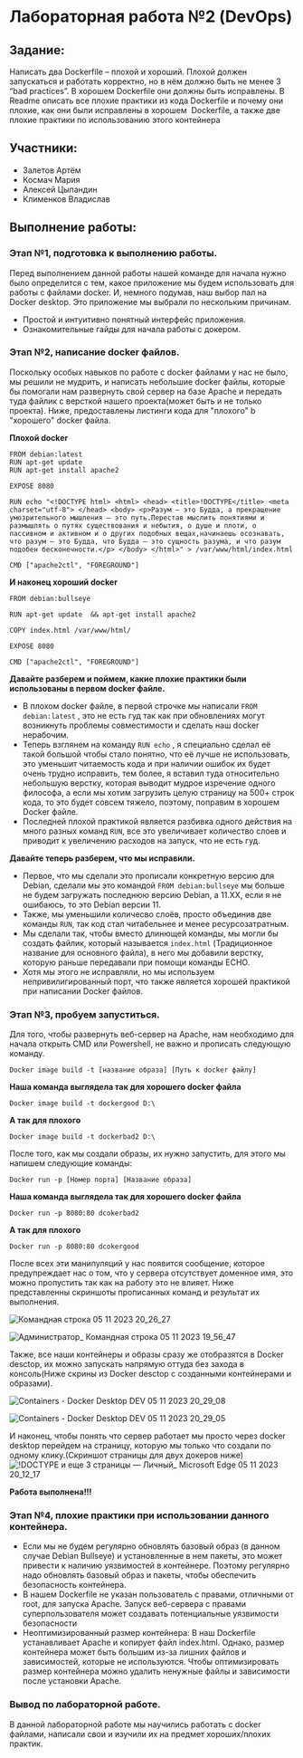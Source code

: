 # Лабораторная работа №2 (DevOps)
## Задание: 
Написать два Dockerfile – плохой и хороший. Плохой должен запускаться и работать корректно, но в нём должно быть не менее 3 “bad practices”. В хорошем Dockerfile они должны быть исправлены. В Readme описать все плохие практики из кода Dockerfile и почему они плохие, как они были исправлены в хорошем  Dockerfile, а также две плохие практики по использованию этого контейнера
## Участники:
- Залетов Артём 
- Космач Мария
- Алексей Цыпандин
- Клименков Владислав
## Выполнение работы:
### Этап №1, подготовка к выполнению работы.
Перед выполнением данной работы нашей команде для начала нужно было определится с тем, какое приложение мы будем использовать для работы с файлами docker. И, немного подумав, наш выбор пал на Docker desktop. Это приложение мы выбрали по нескольким причинам.
- Простой и интуитивно понятный интерфейс приложения.
- Ознакомительные гайды для начала работы с докером.
### Этап №2, написание docker файлов.
Поскольку особых навыков по работе с docker файлами у нас не было, мы решили не мудрить, и написать небольшие docker файлы, которые бы помогали нам развернуть свой сервер на базе Apache и передать туда файлик с версткой нашего проекта(может быть и не только проекта). Ниже, предоставлены листинги кода для "плохого" b "хорошего" docker файла.

__Плохой docker__

```
FROM debian:latest
RUN apt-get update
RUN apt-get install apache2

EXPOSE 8080

RUN echo "<!DOCTYPE html> <html> <head> <title>!DOCTYPE</title> <meta charset="utf-8"> </head> <body> <p>Разум — это Будда, а прекращение умозрительного мышления — это путь.Перестав мыслить понятиями и размышлять о путях существования и небытия, о душе и плоти, о пассивном и активном и о других подобных вещах,начинаешь осознавать, что разум — это Будда, что Будда — это сущность разума, и что разум подобен бесконечности.</p> </body> </html>" > /var/www/html/index.html

CMD ["apache2ctl", "FOREGROUND"]
```
__И наконец хороший docker__
```
FROM debian:bullseye

RUN apt-get update  && apt-get install apache2  

COPY index.html /var/www/html/

EXPOSE 8080

CMD ["apache2ctl", "FOREGROUND"]
```

__Давайте разберем и поймем, какие плохие практики  были использованы в первом docker файле.__

- В плохом docker файле, в первой строчке мы написали `FROM debian:latest` , это не есть гуд так как при обновлениях могут возникнуть проблемы совместимости и сделать наш docker нерабочим.
- Теперь взглянем на команду `RUN echo` , я специально сделал её такой большой чтобы стало понятно, что её лучше не использовать, это уменьшит читаемость кода и при наличии ошибок их будет очень трудно исправить, тем более, я вставил туда относительно небольшую верстку, которая выводит мудрое изречение одного философа, а если мы хотим загрузить целую страницу на 500+ строк кода, то это будет совсем тяжело, поэтому, поправим в хорошем Docker файле.
- Последней плохой практикой является разбивка одного действия на много разных команд `RUN`, все это увеличивает количество слоев и приводит к увеличению расходов на запуск, что не есть гуд.

__Давайте теперь разберем, что мы исправили.__

- Первое, что мы сделали это прописали конкретную версию для Debian, сделали мы это командой `FROM debian:bullseye` мы больше не будем загружать последнюю версию Debian, а 11.XX, если я не ошибаюсь, то это Debian версии 11.
- Также, мы уменьшили количесво слоёв, просто объединив две команды `RUN`, так код стал читабельнее и менее ресурсозатратным.
- Мы сделали так, чтобы вместо длинющей команды, мы могли бы создать файлик, который называется `index.html` (Традиционное название для основного файла), в него мы добавили верстку, которую раньше передавали при помощи команды ECHO.
- Хотя мы этого не исправляли, но мы используем непривилигированный порт, что также является хорошей практикой при написании Docker файлов.
### Этап №3, пробуем запуститься.
Для того, чтобы развернуть веб-сервер на Apache, нам необходимо для начала открыть CMD или Powershell, не важно и прописать следующую команду.

`Docker image build -t [название образа] [Путь к docker файлу]`

__Наша команда выглядела так для хорошего docker файла__

`Docker image build -t dockergood D:\`

__А так для плохого__

`Docker image build -t dockerbad2 D:\`

После того, как мы создали образы, их нужно запустить, для этого мы напишем следующие команды:

`Docker run -p [Номер порта] [Название образа]`

__Наша команда выглядела так для хорошего docker файла__

`Docker run -p 8080:80 dcokerbad2`

__А так для плохого__

`Docker run -p 8080:80 dcokergood`

После всех эти манипуляций у нас появится сообщение, которое предупреждает нас о том, что у сервера отсутствует доменное имя, это можно пропустить так как на работу это не влияет. Ниже представленны скриншоты прописанных команд и результат их выполнения.


![Командная строка 05 11 2023 20_26_27](https://github.com/ARTEMIDA7736/lab-2-Oblachnie-voiny/assets/112976222/17b8f964-a12b-4772-8226-d51ddb2cf05b)

![Администратор_ Командная строка 05 11 2023 19_56_47](https://github.com/ARTEMIDA7736/lab-2-Oblachnie-voiny/assets/112976222/3b9658fd-2b5f-41cd-b139-e69e896e2cf1)

Также, все наши контейнеры и образы сразу же отобразятся в Docker desctop, их можно запускать напрямую оттуда без захода в консоль(Ниже скрины из Docker desctop c созданными контейнерами и образами).

![Containers - Docker Desktop  DEV  05 11 2023 20_29_08](https://github.com/ARTEMIDA7736/lab-2-Oblachnie-voiny/assets/112976222/7d082be0-7b3e-4a22-81c3-035525187680)

![Containers - Docker Desktop  DEV  05 11 2023 20_29_05](https://github.com/ARTEMIDA7736/lab-2-Oblachnie-voiny/assets/112976222/a149cc2a-7582-4b1d-875b-b803ff8252fb)

И наконец, чтобы понять что сервер работает мы просто через docker desktop перейдем на страницу, которую мы только что создали по одному клику.(Скриншот страницы для двух докеров ниже)
![!DOCTYPE и еще 3 страницы — Личный_ Microsoft​ Edge 05 11 2023 20_12_17](https://github.com/ARTEMIDA7736/lab-2-Oblachnie-voiny/assets/112976222/fef2589a-7239-41a1-ae9d-49c2cf5a070c)

__Работа выполнена!!!__
### Этап №4, плохие практики при использовании данного контейнера.
- Если мы не будем регулярно обновлять базовый образ (в данном случае Debian Bullseye) и установленные в нем пакеты, это может привести к наличию уязвимостей в контейнере. Поэтому регулярно надо обновлять базовый образ и пакеты, чтобы обеспечить безопасность контейнера.
- В нашем Dockerfile не указан пользователь с правами, отличными от root, для запуска Apache. Запуск веб-сервера с правами суперпользователя может создавать потенциальные уязвимости безопасности
- Неоптимизированный размер контейнера: В наш Dockerfile устанавливает Apache и копирует файл index.html. Однако, размер контейнера может быть большим из-за лишних файлов и зависимостей, которые не используются. Чтобы оптимизировать размер контейнера можно удалить ненужные файлы и зависимости после установки Apache.
  

### Вывод по лабораторной работе.

В данной лабораторной работе мы научились работать с docker файлами, написали свои и изучили их на предмет хороших/плохих практик.

